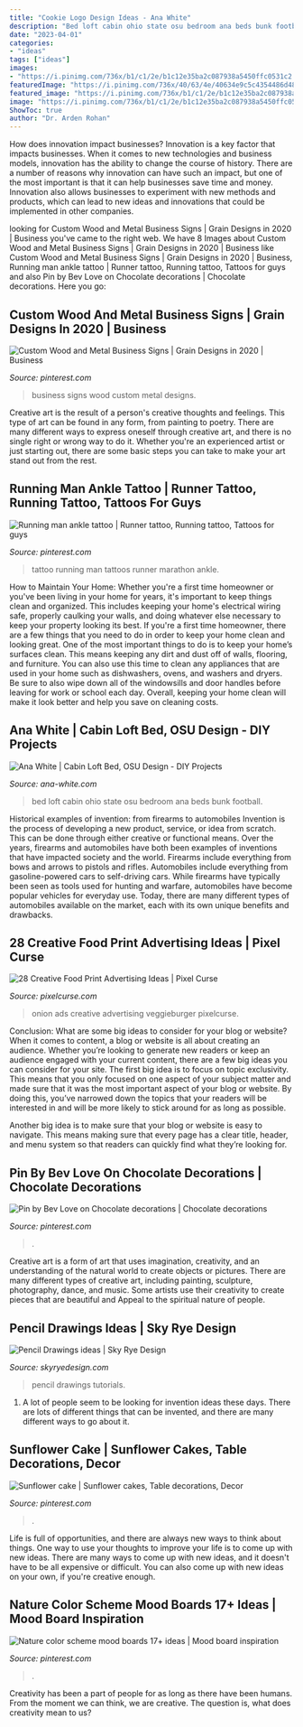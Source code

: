 ```yaml
---
title: "Cookie Logo Design Ideas - Ana White"
description: "Bed loft cabin ohio state osu bedroom ana beds bunk football"
date: "2023-04-01"
categories:
- "ideas"
tags: ["ideas"]
images:
- "https://i.pinimg.com/736x/b1/c1/2e/b1c12e35ba2c087938a5450ffc0531c2.jpg"
featuredImage: "https://i.pinimg.com/736x/40/63/4e/40634e9c5c4354486d48c479a3274991.jpg"
featured_image: "https://i.pinimg.com/736x/b1/c1/2e/b1c12e35ba2c087938a5450ffc0531c2.jpg"
image: "https://i.pinimg.com/736x/b1/c1/2e/b1c12e35ba2c087938a5450ffc0531c2.jpg"
ShowToc: true
author: "Dr. Arden Rohan"
---
```



How does innovation impact businesses?
Innovation is a key factor that impacts businesses. When it comes to new technologies and business models, innovation has the ability to change the course of history. There are a number of reasons why innovation can have such an impact, but one of the most important is that it can help businesses save time and money. Innovation also allows businesses to experiment with new methods and products, which can lead to new ideas and innovations that could be implemented in other companies.

	

		
looking for Custom Wood and Metal Business Signs | Grain Designs in 2020 | Business you've came to the right web. We have 8 Images about Custom Wood and Metal Business Signs | Grain Designs in 2020 | Business like Custom Wood and Metal Business Signs | Grain Designs in 2020 | Business, Running man ankle tattoo | Runner tattoo, Running tattoo, Tattoos for guys and also Pin by Bev Love on Chocolate decorations | Chocolate decorations. Here you go:
		
    
## Custom Wood And Metal Business Signs | Grain Designs In 2020 | Business

<img loading=lazy src="https://i.pinimg.com/736x/40/63/4e/40634e9c5c4354486d48c479a3274991.jpg" onerror="this.onerror=null;this.src='https://tse3.mm.bing.net/th?id=OIP.TILQ3k5G9GxplD20lqg2QgHaJ3&amp;pid=15.1';" alt="Custom Wood and Metal Business Signs | Grain Designs in 2020 | Business">

_Source: pinterest.com_

>business signs wood custom metal designs. 

	

Creative art is the result of a person's creative thoughts and feelings. This type of art can be found in any form, from painting to poetry. There are many different ways to express oneself through creative art, and there is no single right or wrong way to do it. Whether you're an experienced artist or just starting out, there are some basic steps you can take to make your art stand out from the rest.

    
## Running Man Ankle Tattoo | Runner Tattoo, Running Tattoo, Tattoos For Guys

<img loading=lazy src="https://i.pinimg.com/736x/e8/ed/ee/e8edee5987ce16b0aa58a0f5b9351969--running-man-marathon-tattoo.jpg" onerror="this.onerror=null;this.src='https://tse4.mm.bing.net/th?id=OIP.b-aAyLZVO9rPsPkzu-0_jQHaJ6&amp;pid=15.1';" alt="Running man ankle tattoo | Runner tattoo, Running tattoo, Tattoos for guys">

_Source: pinterest.com_

>tattoo running man tattoos runner marathon ankle. 

	

How to Maintain Your Home: Whether you're a first time homeowner or you've been living in your home for years, it's important to keep things clean and organized. This includes keeping your home's electrical wiring safe, properly caulking your walls, and doing whatever else necessary to keep your property looking its best.
If you're a first time homeowner, there are a few things that you need to do in order to keep your home clean and looking great. One of the most important things to do is to keep your home’s surfaces clean. This means keeping any dirt and dust off of walls, flooring, and furniture. You can also use this time to clean any appliances that are used in your home such as dishwashers, ovens, and washers and dryers. Be sure to also wipe down all of the windowsills and door handles before leaving for work or school each day. Overall, keeping your home clean will make it look better and help you save on cleaning costs.

    
## Ana White | Cabin Loft Bed, OSU Design - DIY Projects

<img loading=lazy src="http://www.ana-white.com/sites/default/files/3154820884_1359044585.JPG" onerror="this.onerror=null;this.src='https://tse3.mm.bing.net/th?id=OIP.m5v34ofXq_34FohNAEW25gHaJ4&amp;pid=15.1';" alt="Ana White | Cabin Loft Bed, OSU Design - DIY Projects">

_Source: ana-white.com_

>bed loft cabin ohio state osu bedroom ana beds bunk football. 

	

Historical examples of invention: from firearms to automobiles
Invention is the process of developing a new product, service, or idea from scratch. This can be done through either creative or functional means. Over the years, firearms and automobiles have both been examples of inventions that have impacted society and the world. Firearms include everything from bows and arrows to pistols and rifles. Automobiles include everything from gasoline-powered cars to self-driving cars. While firearms have typically been seen as tools used for hunting and warfare, automobiles have become popular vehicles for everyday use. Today, there are many different types of automobiles available on the market, each with its own unique benefits and drawbacks.

    
## 28 Creative Food Print Advertising Ideas | Pixel Curse

<img loading=lazy src="https://pixelcurse.com/wp-content/uploads/2011/06/onion_22.jpg" onerror="this.onerror=null;this.src='https://tse2.mm.bing.net/th?id=OIP.n3rWn7usu-_oZYcCSRFZHAAAAA&amp;pid=15.1';" alt="28 Creative Food Print Advertising Ideas | Pixel Curse">

_Source: pixelcurse.com_

>onion ads creative advertising veggieburger pixelcurse. 

	

Conclusion: What are some big ideas to consider for your blog or website?
When it comes to content, a blog or website is all about creating an audience. Whether you’re looking to generate new readers or keep an audience engaged with your current content, there are a few big ideas you can consider for your site. 
The first big idea is to focus on topic exclusivity. This means that you only focused on one aspect of your subject matter and made sure that it was the most important aspect of your blog or website. By doing this, you’ve narrowed down the topics that your readers will be interested in and will be more likely to stick around for as long as possible. 

Another big idea is to make sure that your blog or website is easy to navigate. This means making sure that every page has a clear title, header, and menu system so that readers can quickly find what they’re looking for.

    
## Pin By Bev Love On Chocolate Decorations | Chocolate Decorations

<img loading=lazy src="https://i.pinimg.com/736x/b1/c1/2e/b1c12e35ba2c087938a5450ffc0531c2.jpg" onerror="this.onerror=null;this.src='https://tse4.mm.bing.net/th?id=OIP.6eo7cvi1lHjn2o1WLFYucwHaIB&amp;pid=15.1';" alt="Pin by Bev Love on Chocolate decorations | Chocolate decorations">

_Source: pinterest.com_

>. 

	

Creative art is a form of art that uses imagination, creativity, and an understanding of the natural world to create objects or pictures. There are many different types of creative art, including painting, sculpture, photography, dance, and music. Some artists use their creativity to create pieces that are beautiful and Appeal to the spiritual nature of people.

    
## Pencil Drawings Ideas | Sky Rye Design

<img loading=lazy src="https://skyryedesign.com/wp-content/uploads/2019/08/0ea39d85f8d8804b98333c33db7906e6.jpg" onerror="this.onerror=null;this.src='https://tse4.mm.bing.net/th?id=OIP.PmsTMHpb1EzUeqCxfLnFrQAAAA&amp;pid=15.1';" alt="Pencil Drawings ideas | Sky Rye Design">

_Source: skyryedesign.com_

>pencil drawings tutorials. 

	

1. A lot of people seem to be looking for invention ideas these days. There are lots of different things that can be invented, and there are many different ways to go about it. 

    
## Sunflower Cake | Sunflower Cakes, Table Decorations, Decor

<img loading=lazy src="https://i.pinimg.com/736x/c8/4a/56/c84a5634543c81368f2b8a2271537f41.jpg" onerror="this.onerror=null;this.src='https://tse2.mm.bing.net/th?id=OIP.NgbFxPxM8LiKwbUlGHeFpQHaNl&amp;pid=15.1';" alt="Sunflower cake | Sunflower cakes, Table decorations, Decor">

_Source: pinterest.com_

>. 

	

Life is full of opportunities, and there are always new ways to think about things. One way to use your thoughts to improve your life is to come up with new ideas. There are many ways to come up with new ideas, and it doesn't have to be all expensive or difficult. You can also come up with new ideas on your own, if you're creative enough.

    
## Nature Color Scheme Mood Boards 17+ Ideas | Mood Board Inspiration

<img loading=lazy src="https://i.pinimg.com/736x/76/2c/e8/762ce8320ee2a87d81114fa1ba812051.jpg" onerror="this.onerror=null;this.src='https://tse1.mm.bing.net/th?id=OIP.B6LAX4VCLy3fqUUSNmrfvAAAAA&amp;pid=15.1';" alt="Nature color scheme mood boards 17+ ideas | Mood board inspiration">

_Source: pinterest.com_

>. 

	

Creativity has been a part of people for as long as there have been humans. From the moment we can think, we are creative. The question is, what does creativity mean to us?


